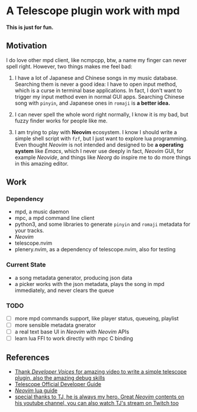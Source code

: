 # A Telescope plugin work with mpd

**This is just for fun.**

## Motivation

I do love other mpd client, like ncmpcpp, btw, a name my finger can never spell right. However, two things makes me feel bad:

1. I have a lot of Japanese and Chinese songs in my music database. Searching them is never a good idea: I have to open input method, which is a curse in terminal base applications. In fact, I don't want to trigger my input method even in normal GUI apps. Searching Chinese song with `pinyin`, and Japanese ones in `romaji` is **a better idea.**

2. I can never spell the whole word right normally, I know it is my bad, but fuzzy finder works for people like me.

3. I am trying to play with **Neovim** ecosystem. I know I should write a simple shell script with `fzf`, but I just want to explore lua programming. Even thought *Neovim* is not intended and designed to be **a operating system** like *Emacs*, which I never use deeply in fact, *Neovim* GUI, for example *Neovide*, and things like *Neorg* do inspire me to do more things in this amazing editor.

## Work

### Dependency

- mpd, a music daemon
- mpc, a mpd command line client
- python3, and some libraries to generate `pinyin` and `romaji` metadata for your tracks.
- *Neovim*
- telescope.nvim
- plenery.nvim, as a dependency of telescope.nvim, also for testing

### Current State

- a song metadata generator, producing json data
- a picker works with the json metadata, plays the song in mpd immediately, and never clears the queue

### TODO

- [ ] more mpd commands support, like player status, queueing, playlist
- [ ] more sensible metadata gnerator
- [ ] a real text base UI in *Neovim* with *Neovim* APIs
- [ ] learn lua FFI to work directly with mpc C binding

## References

- [Thank *Developer Voices* for amazing video to write a simple telescope plugin, also the amazing debug skills](https://www.youtube.com/watch?v=HXABdG3xJW4)
- [Telescope Official Developer Guide](https://github.com/nvim-telescope/telescope.nvim/blob/master/developers.md)
- [*Neovim* lua guide](https://github.com/nanotee/nvim-lua-guide)
- [special thanks to TJ, he is always my hero. Great *Neovim* contents on his youtube channel, you can also watch TJ's stream on Twitch too](https://www.youtube.com/@teej_dv)
